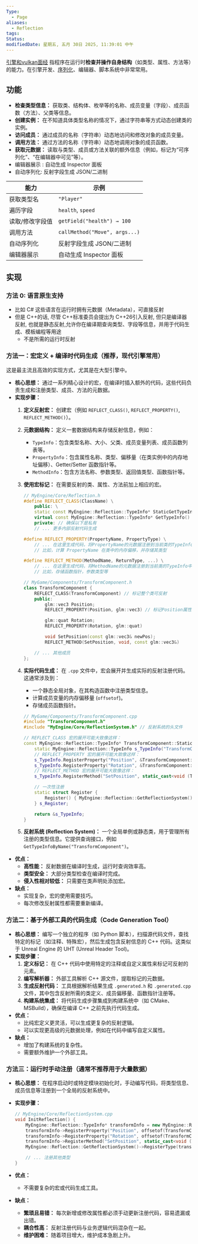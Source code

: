 ```yaml
---
Type:
  - Page
aliases:
  - Reflection
tags: 
Status:
modifiedDate: 星期五, 五月 30日 2025, 11:39:01 中午
---
```

[引擎和vulkan面经](引擎和vulkan面经.md)
指程序在运行时**检查并操作自身结构**（如类型、属性、方法等）的能力。在引擎开发、[序列化](序列化.md)、编辑器、脚本系统中非常常用。

## 功能

- **检查类型信息：** 获取类、结构体、枚举等的名称、成员变量（字段）、成员函数（方法）、父类等信息。
- **创建实例：** 在不知道具体类型名称的情况下，通过字符串等方式动态创建类的实例。
- **访问成员：** 通过成员的名称（字符串）动态地访问和修改对象的成员变量。
- **调用方法：** 通过方法的名称（字符串）动态地调用对象的成员函数。
- **获取元数据：** 读取与类型、成员或方法关联的额外信息（例如，标记为“可序列化”、“在编辑器中可见”等）。
- 编辑器展示 : 自动生成 Inspector 面板     
- 自动序列化: 反射字段生成 JSON/二进制

| 能力       | 示例                            |
| -------- | ----------------------------- |
| 获取类型名    | `"Player"`                    |
| 遍历字段     | `health`, `speed`             |
| 读取/修改字段值 | `getField("health") → 100`    |
| 调用方法     | `callMethod("Move", args...)` |
| 自动序列化    | 反射字段生成 JSON/二进制               |
| 编辑器展示    | 自动生成 Inspector 面板             |

## 实现

### 方法 0: 语言原生支持

- 比如 C# 这些语言在运行时拥有元数据（Metadata），可直接反射
- 但是 C++的话, 尽管 C++标准委员会提出为 C++26引入反射, 但只是编译器反射, 也就是静态反射,允许你在编译期查询类型、字段等信息，并用于代码生成、模板编程等用途
	- 不是所需的运行时反射

### 方法一：宏定义 + 编译时代码生成（推荐，现代引擎常用）

这是最主流且高效的实现方式，尤其是在大型引擎中。
- **核心思想：** 通过一系列精心设计的宏，在编译时插入额外的代码，这些代码负责生成和注册类型、成员、方法的元数据。
- **实现步骤：**
    1. **定义反射宏：** 创建宏（例如 `REFLECT_CLASS()`, `REFLECT_PROPERTY()`, `REFLECT_METHOD()`）。
    2. **元数据结构：** 定义一套数据结构来存储反射信息，例如：
        - `TypeInfo`：包含类型名称、大小、父类、成员变量列表、成员函数列表等。
        - `PropertyInfo`：包含属性名称、类型、偏移量（在类实例中的内存地址偏移）、Getter/Setter 函数指针等。
        - `MethodInfo`：包含方法名称、参数类型、返回值类型、函数指针等。
    3. **使用宏标记：** 在需要反射的类、属性、方法前加上相应的宏。

        ```cpp
        // MyEngine/Core/Reflection.h
        #define REFLECT_CLASS(ClassName) \
            public: \
            static const MyEngine::Reflection::TypeInfo* StaticGetTypeInfo(); \
            virtual const MyEngine::Reflection::TypeInfo* GetTypeInfo() const { return StaticGetTypeInfo(); } \
            private: // 确保以下是私有
            // ... 更多内部反射代码生成
        
        #define REFLECT_PROPERTY(PropertyName, PropertyType) \
            // ... 在这里生成代码，将PropertyName的元数据注册到当前类的TypeInfo中
            // 比如，计算 PropertyName 在类中的内存偏移，并存储其类型
        
        #define REFLECT_METHOD(MethodName, ReturnType, ...) \
            // ... 在这里生成代码，将MethodName的元数据注册到当前类的TypeInfo中
            // 比如，存储函数指针，参数类型等
        ```

        ```cpp
        // MyGame/Components/TransformComponent.h
        class TransformComponent {
            REFLECT_CLASS(TransformComponent) // 标记整个类可反射
            public:
                glm::vec3 Position;
                REFLECT_PROPERTY(Position, glm::vec3) // 标记Position属性可反射
        
                glm::quat Rotation;
                REFLECT_PROPERTY(Rotation, glm::quat)
        
                void SetPosition(const glm::vec3& newPos);
                REFLECT_METHOD(SetPosition, void, const glm::vec3&)
        
            // ... 其他成员
        };
        ```

    4. **实际代码生成：** 在 `.cpp` 文件中，宏会展开并生成实际的反射注册代码。这通常涉及到：
        
        - 一个静态全局对象，在其构造函数中注册类型信息。
        - 计算成员变量的内存偏移量 (`offsetof`)。
        - 存储成员函数指针。

        ```cpp
        // MyGame/Components/TransformComponent.cpp
        #include "TransformComponent.h"
        #include "MyEngine/Core/ReflectionSystem.h" // 反射系统的头文件
        
        // REFLECT_CLASS 宏的展开可能大致像这样：
        const MyEngine::Reflection::TypeInfo* TransformComponent::StaticGetTypeInfo() {
            static MyEngine::Reflection::TypeInfo s_TypeInfo("TransformComponent", sizeof(TransformComponent), /* parentTypeInfo */ nullptr);
            // REFLECT_PROPERTY 宏的展开可能大致像这样：
            s_TypeInfo.RegisterProperty("Position", &TransformComponent::Position, MyEngine::Reflection::TypeResolver<glm::vec3>::GetTypeInfo());
            s_TypeInfo.RegisterProperty("Rotation", &TransformComponent::Rotation, MyEngine::Reflection::TypeResolver<glm::quat>::GetTypeInfo());
            // REFLECT_METHOD 宏的展开可能大致像这样：
            s_TypeInfo.RegisterMethod("SetPosition", static_cast<void (TransformComponent::*)(const glm::vec3&)>(&TransformComponent::SetPosition));
        
            // 一次性注册
            static struct Register {
                Register() { MyEngine::Reflection::GetReflectionSystem()->RegisterType(&s_TypeInfo); }
            } s_Register;
        
            return &s_TypeInfo;
        }
        ```

    5. **反射系统 (Reflection System)：** 一个全局单例或静态类，用于管理所有注册的类型信息。它提供查询接口，例如 `GetTypeInfoByName("TransformComponent")`。
- **优点：**
    - **高性能：** 反射数据在编译时生成，运行时查询效率高。
    - **类型安全：** 大部分类型检查在编译时完成。
    - **侵入性相对较低：** 只需要在类声明处添加宏。
- **缺点：**
    - 实现复杂，宏的使用需要技巧。
    - 每次修改反射属性都需要重新编译。

### 方法二：基于外部工具的代码生成（Code Generation Tool）

- **核心思想：** 编写一个独立的程序（如 Python 脚本），扫描源代码文件，查找特定的标记（如注释、特殊宏），然后生成包含反射信息的 C++ 代码。这类似于 Unreal Engine 的 UHT (Unreal Header Tool)。
- **实现步骤：**
    1. **定义标记：** 在 C++ 代码中使用特定的注释或自定义属性来标记可反射的元素。
    2. **编写解析器：** 外部工具解析 C++ 源文件，提取标记的元数据。
    3. **生成反射代码：** 工具根据解析结果生成 `.generated.h` 和 `.generated.cpp` 文件，其中包含反射所需的类定义、成员偏移量、函数指针注册等。
    4. **构建系统集成：** 将代码生成步骤集成到构建系统中（如 CMake、MSBuild），确保在编译 C++ 之前先执行代码生成。
- **优点：**
    - 比纯宏定义更灵活，可以生成更复杂的反射逻辑。
    - 可以实现更高级的元数据处理，例如在代码中编写自定义属性。
- **缺点：**
    - 增加了构建系统的复杂性。
    - 需要额外维护一个外部工具。

### 方法三：运行时手动注册（通常不推荐用于大量数据）

- **核心思想：** 在程序启动时或特定模块初始化时，手动编写代码，将类型信息、成员信息等注册到一个全局的反射系统中。
- **实现步骤：**

    ```cpp
    // MyEngine/Core/ReflectionSystem.cpp
    void InitReflection() {
        MyEngine::Reflection::TypeInfo* transformInfo = new MyEngine::Reflection::TypeInfo("TransformComponent", sizeof(TransformComponent));
        transformInfo->RegisterProperty("Position", offsetof(TransformComponent, Position), MyEngine::Reflection::GetTypeInfo<glm::vec3>());
        transformInfo->RegisterProperty("Rotation", offsetof(TransformComponent, Rotation), MyEngine::Reflection::GetTypeInfo<glm::quat>());
        transformInfo->RegisterMethod("SetPosition", static_cast<void (TransformComponent::*)(const glm::vec3&)>(&TransformComponent::SetPosition));
        MyEngine::Reflection::GetReflectionSystem()->RegisterType(transformInfo);
    
        // ... 注册其他类型
    }
    ```

- **优点：**
    - 不需要复杂的宏或代码生成工具。
- **缺点：**
    - **繁琐且易错：** 每次新增或修改属性都必须手动更新注册代码，容易遗漏或出错。
    - **耦合性高：** 反射注册代码与业务逻辑代码混杂在一起。
    - **维护困难：** 随着项目增大，维护成本急剧上升。
